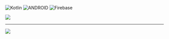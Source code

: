

![Kotlin](https://img.shields.io/badge/kotlin-%230095D5.svg?style=for-the-badge&logo=kotlin&logoColor=white) ![ANDROID](https://img.shields.io/badge/android-%2320232a.svg?style=for-the-badge&logo=android&logoColor=%a4c639) ![Firebase](https://img.shields.io/badge/firebase-%23039BE5.svg?style=for-the-badge&logo=firebase)

<!--![](https://github-readme-stats.vercel.app/api?username=herpestes0&theme=dark&hide_border=false&include_all_commits=true&count_private=true)<br/>
![](https://github-readme-streak-stats.herokuapp.com/?user=herpestes0&theme=dark&hide_border=false)<br/>-->
![](https://github-readme-stats.vercel.app/api/top-langs/?username=herpestes0&theme=dark&hide_border=false&include_all_commits=true&count_private=true&layout=compact)

---
[![](https://visitcount.itsvg.in/api?id=herpestes0&icon=0&color=4)](https://visitcount.itsvg.in)

<!-- Proudly created with GPRM ( https://gprm.itsvg.in ) -->
